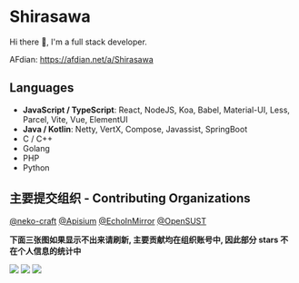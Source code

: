 # Shirasawa

Hi there 👋, I'm a full stack developer.

AFdian: https://afdian.net/a/Shirasawa

## Languages

- **JavaScript / TypeScript**: React, NodeJS, Koa, Babel, Material-UI, Less, Parcel, Vite, Vue, ElementUI
- **Java / Kotlin**: Netty, VertX, Compose, Javassist, SpringBoot
- C / C++
- Golang
- PHP
- Python

## 主要提交组织 - Contributing Organizations

[@neko-craft](https://github.com/neko-craft) [@Apisium](https://github.com/Apisium) [@EchoInMirror](https://github.com/EchoInMirror) [@OpenSUST](https://github.com/OpenSUST)

<!--
![](https://github-readme-stats.vercel.app/api?username=ShirasawaSama&count_private=true&show_icons=true&locale=cn&include_all_commits=true) ![](https://github-readme-stats.vercel.app/api/top-langs/?username=ShirasawaSama&hide=css,html&layout=compact&langs_count=8)
-->

**下面三张图如果显示不出来请刷新, 主要贡献均在组织账号中, 因此部分 stars 不在个人信息的统计中**

 ![](https://github-readme-stats-delta-nine-62.vercel.app/api?username=ShirasawaSama&count_private=true&show_icons=true&locale=cn&include_all_commits=true&include_orgs=true&custom_title=Shirasawa的统计数据(含orgs)) ![](https://github-readme-stats.vercel.app/api?username=ShirasawaSama&count_private=true&show_icons=true&locale=cn&include_all_commits=true&custom_title=Shirasawa的统计数据(不含orgs)) ![](https://github-readme-stats.vercel.app/api/top-langs/?username=ShirasawaSama&hide=css,html&layout=compact&langs_count=8)
